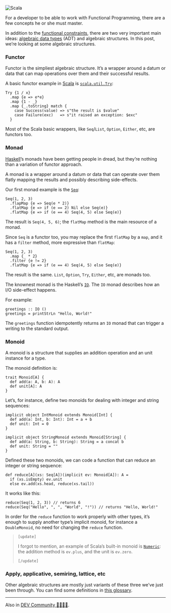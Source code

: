 ![Scala](//cacilhas.info/img/scala.png)

For a developer to be able to work with Functional Programming, there are a few concepts he or she must master.

In addition to the [functional constraints](/2019/09/lies-they-told-you.html), there are two very important main ideas: [algebraic data types](/2020/10/type-isomorphism.html) (ADT) and algebraic structures. In this post, we’re looking at some algebraic structures.

### Functor

Functor is the simpliest algebraic structure. It’s a wrapper around a datum or data that can map operations over them and their successful results.

A basic functor example in [Scala](https://www.scala-lang.org/) is [`scala.util.Try`](https://www.scala-lang.org/api/current/scala/util/Try.html):

    Try {1 / x}
      .map {e => e*e}
      .map {1 - _}
      .map {_.toString} match {
        case Success(value) => s"the result is $value"
        case Failure(exc)   => s"it raised an exception: $exc"
      }

Most of the Scala basic wrappers, like `Seq`/`List`, `Option`, `Either`, etc, are functors too.

### Monad

[Haskell](https://www.haskell.org/)’s monads have been getting people in dread, but they’re nothing than a variation of functor approach.

A monad is a wrapper around a datum or data that can operate over them flatly mapping the results and possibly describing side-effects.

Our first monad example is the [`Seq`](https://www.scala-lang.org/api/current/scala/collection/immutable/Seq.html):

    Seq(1, 2, 3)
      .flapMap {e => Seq(e * 2)}
      .flatMap {e => if (e == 2) Nil else Seq(e)}
      .flatMap {e => if (e == 4) Seq(4, 5) else Seq(e)}

The result is `Seq(4, 5, 6)`; the `flatMap` method is the main resource of a monad.

Since `Seq` is a functor too, you may replace the first `flatMap` by a `map`, and it has a `filter` method, more expressive than `flatMap`:

    Seq(1, 2, 3)
      .map {_ * 2}
      .filter {e != 2}
      .flatMap {e => if (e == 4) Seq(4, 5) else Seq(e)}

The result is the same. `List`, `Option`, `Try`, `Either`, etc, are monads too.

The knownest monad is the Haskell’s [`IO`](https://wiki.haskell.org/Introduction_to_IO). The `IO` monad describes how an I/O side-effect happens.

For example:

    greetings :: IO ()
    greetings = printStrLn "Hello, World!"

The `greetings` function idempotently returns an `IO` monad that can trigger a writing to the standard output.

### Monoid

A monoid is a structure that supplies an addition operation and an unit instance for a type.

The monoid definition is:

    trait Monoid[A] {
      def add(a: A, b: A): A
      def unit[A]: A
    }

Let’s, for instance, define two monoids for dealing with integer and string sequences:

    implicit object IntMonoid extends Monoid[Int] {
      def add(a: Int, b: Int): Int = a + b
      def unit: Int = 0
    }
    
    implicit object StringMonoid extends Monoid[String] {
      def add(a: String, b: String): String = a concat b
      def unit: String = ""
    }

Defined these two monoids, we can code a function that can reduce an integer or string sequence:

    def reduce[A](xs: Seq[A])(implicit ev: Monoid[A]): A =
      if (xs.isEmpty) ev.unit
      else ev.add(xs.head, reduce(xs.tail))

It works like this:

    reduce(Seq(1, 2, 3)) // returns 6
    reduce(Seq("Hello", ", ", "World", "!")) // returns "Hello, World!"

In order for the `reduce` function to work properly with other types, it’s enough to supply another type’s implicit monoid, for instance a `DoubleMonoid`, no need for changing the `reduce` function.

> `[update]`
> 
> I forgot to mention, an example of Scala’s built-in monoid is [`Numeric`](https://www.scala-lang.org/api/current/scala/math/Numeric.html): the addition method is `ev.plus`, and the unit is `ev.zero`.
> 
> `[/update]`

### Apply, applicative, semiring, lattice, etc

Other algebraic structures are mostly just variants of these three we’ve just been through. You can find some definitions in [this glossary](https://www.linkedin.com/pulse/glossary-functional-programming-john-de-goes/).

* * *

Also in [DEV Community 👩‍💻👨‍💻](https://dev.to/cacilhas/algebraic-structures-2g9o).